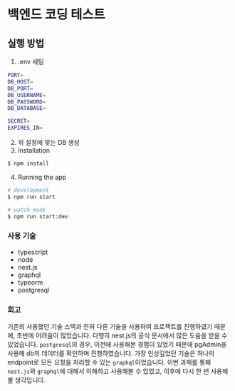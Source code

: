 # 백엔드 코딩 테스트

## 실행 방법
1. .env 세팅
```bash
PORT=
DB_HOST=
DB_PORT=
DB_USERNAME=
DB_PASSWORD=
DB_DATABASE=

SECRET=
EXPIRES_IN=
```
2. 위 설정에 맞는 DB 생성
3. Installation

```bash
$ npm install
```


4. Running the app

```bash
# development
$ npm run start

# watch mode
$ npm run start:dev
```

### 사용 기술
- typescript
- node
- nest.js
- graphql
- typeorm
- postgresql

### 회고
기존의 사용했던 기술 스택과 전혀 다른 기술을 사용하여 프로젝트를 진행하였기 때문에, 초반에 어려움이 많았습니다. 다행히 nest.js의 공식 문서에서 많은 도움을 받을 수 있었습니다. `postgresql`의 경우, 이전에 사용해본 경험이 있었기 때문에 pgAdmin을 사용해 db의 데이터를 확인하며 진행하였습니다.
가장 인상깊었던 기술은 하나의 endpoint로 모든 요청을 처리할 수 있는 `graphql`이었습니다. 이번 과제를 통해 `nest.js`와 `graphql`에 대해서 이해하고 사용해볼 수 있었고, 이후에 다시 한 번 사용해 볼 생각입니다.

